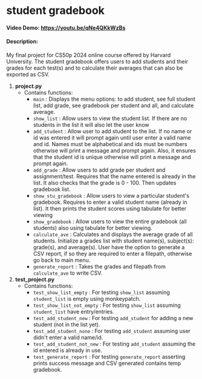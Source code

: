 # student gradebook
#### Video Demo: https://youtu.be/qNe4QKkWzBs
#### Description:

My final project for CS50p 2024 online course offered by Harvard University. The student gradebook offers users to add students and their grades for each test(s) and to calculate their averages that can also be exported as CSV.

1. **project.py**
    - Contains functions:
        - `main` : Displays the menu options: to add student, see full student list, add grade, see gradebook per student and all, and calculate average.
        - `show_list` : Allow users to view the student list. If there are no students in the list it will also let the user know
        - `add_student` : Allow user to add student to the list. If no name or id was entered it will prompt again until user enter a valid name and id. Names must be alphabetical and ids must be numbers otherwise will print a message and prompt again. Also, it ensures that the student id is unique otherwise will print a message and prompt again.
        - `add_grade` : Allow users to add grade per student and assignment/test. Requires that the name entered is already in the list. It also checks that the grade is 0 - 100. Then updates gradebook list.
        - `show_stu_gradebook` : Allow users to view a particular student's gradebook. Requires to enter a valid student name (already in list). It then prints the student scores using tabulate for better viewing
        - `show_gradebook` : Allow users to view the entire gradebook (all students) also using tabulate for better viewing.
        - `calculate_ave` : Calculates and displays the average grade of all students. Initialize a grades list with student name(s), subject(s): grade(s), and average(s). User have the option to generate a CSV report, if so they are required to enter a filepath, otherwise go back to main menu.
        - `generate_report` : Takes the grades and filepath from `calculate_ave` to write CSV.
2. **test_project.py**
    - Contains functions:
        - `test_show_list_empty` : For testing `show_list` assuming `student_list` is empty using monkeypatch.
        - `test_show_list_not_empty` : For testing `show_list` assuming `student_list` have entry/entries.
        - `test_add_student_new` : For testing `add_student` for adding a new student (not in the list yet).
        - `test_add_student_none` : For testing `add_student` assuming user didn't enter a valid name/id.
        - `test_add_student_not_new` : For testing `add_student` assuming the id entered is already in use.
        - `test_generate_report` : For testing `generate_report` asserting prints success message and CSV generated contains temp gradebook.
